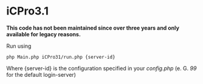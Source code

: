 iCPro3.1
========
**This code has not been maintained since over three years and only available for legacy reasons.**

Run using

    php Main.php iCPro31/run.php {server-id}

Where {server-id} is the configuration specified in your _config.php_ (e. G. _99_ for the default login-server)
